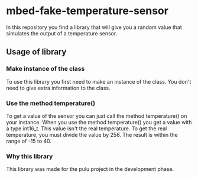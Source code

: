 # mbed-fake-temperature-sensor

In this repository you find a library that will give you a random value that simulates the output of a temperature sensor.

## Usage of library

### Make instance of the class

To use this library you first need to make an instance of the class. You don't need to give extra information to the class.

### Use the method temperature()

To get a value of the sensor you can just call the method temperature() on your instance. When you use the method temperature() you get a value with a type int16_t. This value isn't the real temperature. To get the real temperature, you must divide the value by 256. The result is within the range of -15 to 40.

### Why this library

This library was made for the pulu project in the development phase.

